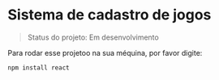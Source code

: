# Sistema de cadastro de jogos

> Status do projeto: Em desenvolvimento

Para rodar esse projetoo na sua méquina, por favor digite:

```
npm install react
```
